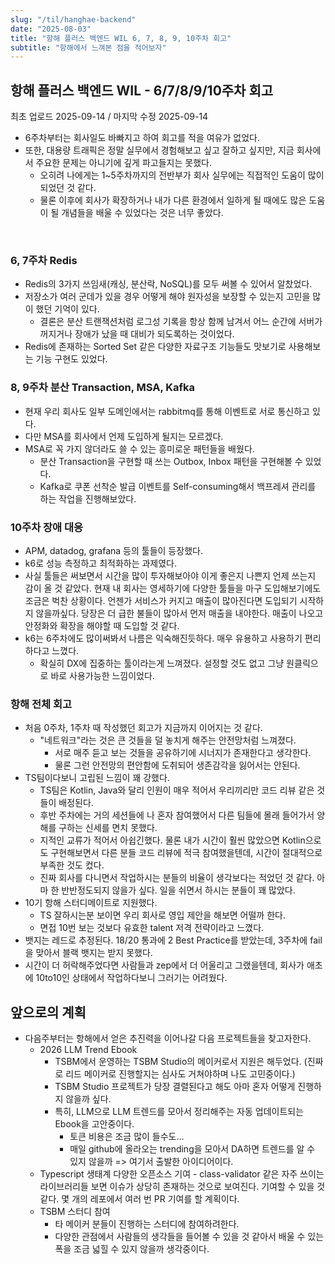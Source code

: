 ```yaml
---
slug: "/til/hanghae-backend"
date: "2025-08-03"
title: "항해 플러스 백엔드 WIL 6, 7, 8, 9, 10주차 회고"
subtitle: "항해에서 느껴본 점을 적어보자"
---
```


## 항해 플러스 백엔드 WIL - 6/7/8/9/10주차 회고

<p class="text-time">최초 업로드 2025-09-14 / 마지막 수정 2025-09-14</p>

- 6주차부터는 회사일도 바빠지고 하여 회고를 적을 여유가 없었다.
- 또한, 대용량 트래픽은 정말 실무에서 경험해보고 싶고 잘하고 싶지만, 지금 회사에서 주요한 문제는 아니기에 깊게 파고들지는 못했다.
  - 오히려 나에게는 1~5주차까지의 전반부가 회사 실무에는 직접적인 도움이 많이 되었던 것 같다.
  - 물론 이후에 회사가 확장하거나 내가 다른 환경에서 일하게 될 때에도 많은 도움이 될 개념들을 배울 수 있었다는 것은 너무 좋았다.

<br/>

### **6, 7주차 Redis**

- Redis의 3가지 쓰임새(캐싱, 분산락, NoSQL)를 모두 써볼 수 있어서 알찼었다.
- 저장소가 여러 군데가 있을 경우 어떻게 해야 원자성을 보장할 수 있는지 고민을 많이 했던 기억이 있다.
  - 결론은 분산 트랜잭션처럼 로그성 기록을 항상 함께 남겨서 어느 순간에 서버가 꺼지거나 장애가 났을 때 대비가 되도록하는 것이었다.
- Redis에 존재하는 Sorted Set 같은 다양한 자료구조 기능들도 맛보기로 사용해보는 기능 구현도 있었다.

### **8, 9주차 분산 Transaction, MSA, Kafka**

- 현재 우리 회사도 일부 도메인에서는 rabbitmq를 통해 이벤트로 서로 통신하고 있다.
- 다만 MSA를 회사에서 언제 도입하게 될지는 모르겠다.
- MSA로 꼭 가지 않더라도 쓸 수 있는 흥미로운 패턴들을 배웠다.
  - 분산 Transaction을 구현할 때 쓰는 Outbox, Inbox 패턴을 구현해볼 수 있었다.
  - Kafka로 쿠폰 선착순 발급 이벤트를 Self-consuming해서 백프레셔 관리를 하는 작업을 진행해보았다.

### **10주차 장애 대응**

- APM, datadog, grafana 등의 툴들이 등장했다.
- k6로 성능 측정하고 최적화하는 과제였다.
- 사실 툴들은 써보면서 시간을 많이 투자해보아야 이게 좋은지 나쁜지 언제 쓰는지 감이 올 것 같았다. 현재 내 회사는 영세하기에 다양한 툴들을 마구 도입해보기에도 조금은 벅찬 상황이다. 언젠가 서비스가 커지고 매출이 많아진다면 도입되기 시작하지 않을까싶다. 당장은 더 급한 불들이 많아서 먼저 매출을 내야한다. 매출이 나오고 안정화와 확장을 해야할 때 도입할 것 같다.
- k6는 6주차에도 많이써봐서 나름은 익숙해진듯하다. 매우 유용하고 사용하기 편리하다고 느꼈다.
  - 확실히 DX에 집중하는 툴이라는게 느껴졌다. 설정할 것도 없고 그냥 원클릭으로 바로 사용가능한 느낌이었다.

### **항해 전체 회고**

- 처음 0주차, 1주차 때 작성했던 회고가 지금까지 이어지는 것 같다.
  - "네트워크"라는 것은 큰 것들을 덜 놓치게 해주는 안전망처럼 느껴졌다.
    - 서로 매주 듣고 보는 것들을 공유하기에 시너지가 존재한다고 생각한다.
    - 물론 그런 안전망의 편안함에 도취되어 생존감각을 잃어서는 안된다.
- TS팀이다보니 고립된 느낌이 꽤 강했다.
  - TS팀은 Kotlin, Java와 달리 인원이 매우 적어서 우리끼리만 코드 리뷰 같은 것들이 배정된다.
  - 후반 주차에는 거의 세션들에 나 혼자 참여했어서 다른 팀들에 몰래 들어가서 양해를 구하는 신세를 면치 못했다.
  - 지적인 교류가 적어서 아쉽긴했다. 물론 내가 시간이 훨씬 많았으면 Kotlin으로도 구현해보면서 다른 분들 코드 리뷰에 적극 참여했을텐데, 시간이 절대적으로 부족한 것도 컸다.
  - 진짜 회사를 다니면서 작업하시는 분들의 비율이 생각보다는 적었던 것 같다. 아마 한 반반정도되지 않을가 싶다. 일을 쉬면서 하시는 분들이 꽤 많았다.
- 10기 항해 스터디메이트로 지원했다.
  - TS 잘하시는분 보이면 우리 회사로 영입 제안을 해보면 어떨까 한다.
  - 면접 10번 보는 것보다 유효한 talent 저격 전략이라고 느꼈다.
- 뱃지는 레드로 추정된다. 18/20 통과에 2 Best Practice를 받았는데, 3주차에 fail을 맞아서 블랙 뱃지는 받지 못했다.
- 시간이 더 허락해주었다면 사람들과 zep에서 더 어울리고 그랬을텐데, 회사가 애초에 10to10인 상태에서 작업하다보니 그러기는 어려웠다.

## **앞으로의 계획**

- 다음주부터는 항해에서 얻은 추진력을 이어나갈 다음 프로젝트들을 찾고자한다.
  - 2026 LLM Trend Ebook
    - TSBM에서 운영하는 TSBM Studio의 메이커로서 지원은 해두었다. (진짜로 리드 메이커로 진행할지는 심사도 거쳐야하며 나도 고민중이다.)
    - TSBM Studio 프로젝트가 당장 결렬된다고 해도 아마 혼자 어떻게 진행하지 않을까 싶다.
    - 특히, LLM으로 LLM 트렌드를 모아서 정리해주는 자동 업데이트되는 Ebook을 고안중이다.
      - 토큰 비용은 조금 많이 들수도...
      - 매일 github에 올라오는 trending을 모아서 DA하면 트렌드를 알 수 있지 않을까 => 여기서 출발한 아이디어이다.
  - Typescript 생태계 다양한 오픈소스 기여 - class-validator 같은 자주 쓰이는 라이브러리들 보면 이슈가 상당히 존재하는 것으로 보여진다. 기여할 수 있을 것 같다. 몇 개의 레포에서 여러 번 PR 기여를 할 계획이다.
  - TSBM 스터디 참여
    - 타 메이커 분들이 진행하는 스터디에 참여하려한다.
    - 다양한 관점에서 사람들의 생각들을 들어볼 수 있을 것 같아서 배울 수 있는 폭을 조금 넓힐 수 있지 않을까 생각중이다.
